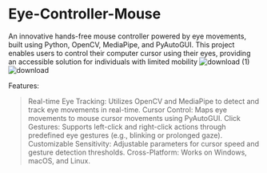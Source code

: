 # Eye-Controller-Mouse
An innovative hands-free mouse controller powered by eye movements, built using Python, OpenCV, MediaPipe, and PyAutoGUI. This project enables users to control their computer cursor using their eyes, providing an accessible solution for individuals with limited mobility
![download (1)](https://github.com/user-attachments/assets/f837b5d9-2483-48dc-af14-7f421a4918a8)                                                                      
           ![download](https://github.com/user-attachments/assets/d93bd69b-209c-4682-99f5-157db204a5bb)


Features:

   >Real-time Eye Tracking: Utilizes OpenCV and MediaPipe to detect and track eye movements in real-time.
   >Cursor Control: Maps eye movements to mouse cursor movements using PyAutoGUI.
   >Click Gestures: Supports left-click and right-click actions through predefined eye gestures (e.g., blinking or prolonged gaze).
   >Customizable Sensitivity: Adjustable parameters for cursor speed and gesture detection thresholds.
   >Cross-Platform: Works on Windows, macOS, and Linux.
